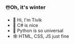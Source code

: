 ### ☃️Oh, it's winter
- 👋 Hi, I'm Tivik
- 👾 C# is nice
- 🐍 Python is so universal
- 🕸️ HTML, CSS, JS just fine


<!---
tivikdev/tivikdev is a ✨ special ✨ repository because its `README.md` (this file) appears on your GitHub profile.
You can click the Preview link to take a look at your changes.
--->

